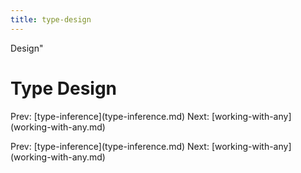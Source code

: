 ```yaml
---
title: type-design
---
```


Design\"

# Type Design

Prev: \[type-inference](type-inference.md) Next:
\[working-with-any](working-with-any.md)

Prev: \[type-inference](type-inference.md) Next:
\[working-with-any](working-with-any.md)
